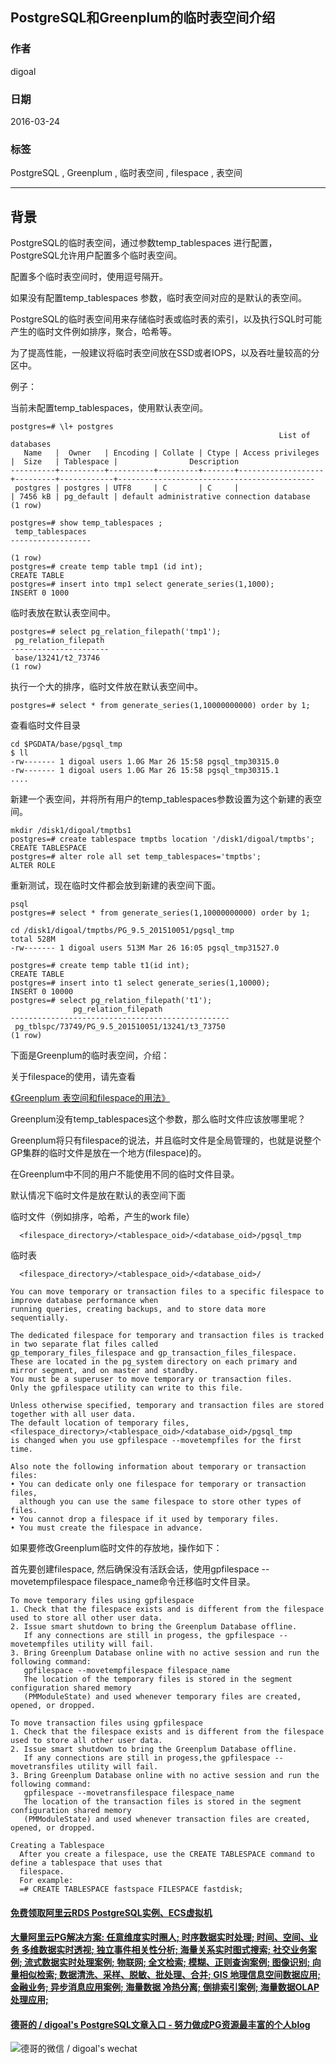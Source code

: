 ## PostgreSQL和Greenplum的临时表空间介绍  
                                                                                                                                                                         
### 作者                                                                                                                                                                         
digoal                                                                                                                                                                         
                                                                                                                                                                         
### 日期                                                                                                                                                                         
2016-03-24                                                                                                                                                                    
                                                                                                                                                                         
### 标签                                                                                                                                                                         
PostgreSQL , Greenplum , 临时表空间 , filespace , 表空间    
                                                                                                                                                                         
----                                                                                                                                                                         
                                                                                                                                                                         
## 背景                                                             
PostgreSQL的临时表空间，通过参数temp_tablespaces 进行配置，PostgreSQL允许用户配置多个临时表空间。        
  
配置多个临时表空间时，使用逗号隔开。        
  
如果没有配置temp_tablespaces 参数，临时表空间对应的是默认的表空间。        
  
PostgreSQL的临时表空间用来存储临时表或临时表的索引，以及执行SQL时可能产生的临时文件例如排序，聚合，哈希等。      
    
为了提高性能，一般建议将临时表空间放在SSD或者IOPS，以及吞吐量较高的分区中。      
    
例子：    
  
当前未配置temp_tablespaces，使用默认表空间。      
  
```  
postgres=# \l+ postgres    
                                                            List of databases    
   Name   |  Owner   | Encoding | Collate | Ctype | Access privileges |  Size   | Tablespace |                Description                     
----------+----------+----------+---------+-------+-------------------+---------+------------+--------------------------------------------    
 postgres | postgres | UTF8     | C       | C     |                   | 7456 kB | pg_default | default administrative connection database    
(1 row)    
    
postgres=# show temp_tablespaces ;    
 temp_tablespaces     
------------------    
     
(1 row)    
postgres=# create temp table tmp1 (id int);    
CREATE TABLE    
postgres=# insert into tmp1 select generate_series(1,1000);    
INSERT 0 1000    
```  
  
临时表放在默认表空间中。    
  
```  
postgres=# select pg_relation_filepath('tmp1');    
 pg_relation_filepath     
----------------------    
 base/13241/t2_73746    
(1 row)    
```  
  
执行一个大的排序，临时文件放在默认表空间中。    
  
```  
postgres=# select * from generate_series(1,10000000000) order by 1;    
```  
  
查看临时文件目录    
  
```  
cd $PGDATA/base/pgsql_tmp    
$ ll    
-rw------- 1 digoal users 1.0G Mar 26 15:58 pgsql_tmp30315.0    
-rw------- 1 digoal users 1.0G Mar 26 15:58 pgsql_tmp30315.1    
....    
```  
  
新建一个表空间，并将所有用户的temp_tablespaces参数设置为这个新建的表空间。      
  
```  
mkdir /disk1/digoal/tmptbs1    
postgres=# create tablespace tmptbs location '/disk1/digoal/tmptbs';    
CREATE TABLESPACE    
postgres=# alter role all set temp_tablespaces='tmptbs';    
ALTER ROLE    
```  
  
重新测试，现在临时文件都会放到新建的表空间下面。      
  
```  
psql    
postgres=# select * from generate_series(1,10000000000) order by 1;    
    
cd /disk1/digoal/tmptbs/PG_9.5_201510051/pgsql_tmp    
total 528M    
-rw------- 1 digoal users 513M Mar 26 16:05 pgsql_tmp31527.0    
    
postgres=# create temp table t1(id int);    
CREATE TABLE    
postgres=# insert into t1 select generate_series(1,10000);    
INSERT 0 10000    
postgres=# select pg_relation_filepath('t1');    
              pg_relation_filepath                   
-------------------------------------------------    
 pg_tblspc/73749/PG_9.5_201510051/13241/t3_73750    
(1 row)    
```  
    
  
下面是Greenplum的临时表空间，介绍：      
  
关于filespace的使用，请先查看    
  
[《Greenplum 表空间和filespace的用法》](../201512/20151218_01.md)    
    
Greenplum没有temp_tablespaces这个参数，那么临时文件应该放哪里呢？    
  
Greenplum将只有filespace的说法，并且临时文件是全局管理的，也就是说整个GP集群的临时文件是放在一个地方(filespace)的。      
  
在Greenplum中不同的用户不能使用不同的临时文件目录。      
    
默认情况下临时文件是放在默认的表空间下面    
  
临时文件（例如排序，哈希，产生的work file）    
  
```  
  <filespace_directory>/<tablespace_oid>/<database_oid>/pgsql_tmp     
```  
  
临时表    
  
```  
  <filespace_directory>/<tablespace_oid>/<database_oid>/    
```  
  
```  
You can move temporary or transaction files to a specific filespace to improve database performance when    
running queries, creating backups, and to store data more sequentially.    
    
The dedicated filespace for temporary and transaction files is tracked in two separate flat files called    
gp_temporary_files_filespace and gp_transaction_files_filespace.     
These are located in the pg_system directory on each primary and mirror segment, and on master and standby.     
You must be a superuser to move temporary or transaction files.     
Only the gpfilespace utility can write to this file.    
    
Unless otherwise specified, temporary and transaction files are stored together with all user data.     
The default location of temporary files, <filespace_directory>/<tablespace_oid>/<database_oid>/pgsql_tmp     
is changed when you use gpfilespace --movetempfiles for the first time.    
    
Also note the following information about temporary or transaction files:    
• You can dedicate only one filespace for temporary or transaction files,     
  although you can use the same filespace to store other types of files.    
• You cannot drop a filespace if it used by temporary files.    
• You must create the filespace in advance.     
```  
  
如果要修改Greenplum临时文件的存放地，操作如下：    
  
首先要创建filespace, 然后确保没有活跃会话，使用gpfilespace --movetempfilespace filespace_name命令迁移临时文件目录。      
  
```  
To move temporary files using gpfilespace      
1. Check that the filespace exists and is different from the filespace used to store all other user data.    
2. Issue smart shutdown to bring the Greenplum Database offline.    
   If any connections are still in progess, the gpfilespace --movetempfiles utility will fail.    
3. Bring Greenplum Database online with no active session and run the following command:    
   gpfilespace --movetempfilespace filespace_name    
   The location of the temporary files is stored in the segment configuration shared memory    
   (PMModuleState) and used whenever temporary files are created, opened, or dropped.    
```  
  
```  
To move transaction files using gpfilespace    
1. Check that the filespace exists and is different from the filespace used to store all other user data.    
2. Issue smart shutdown to bring the Greenplum Database offline.    
   If any connections are still in progess,the gpfilespace --movetransfiles utility will fail.    
3. Bring Greenplum Database online with no active session and run the following command:    
   gpfilespace --movetransfilespace filespace_name    
   The location of the transaction files is stored in the segment configuration shared memory    
   (PMModuleState) and used whenever transaction files are created, opened, or dropped.    
    
Creating a Tablespace    
  After you create a filespace, use the CREATE TABLESPACE command to define a tablespace that uses that    
  filespace.     
  For example:      
  =# CREATE TABLESPACE fastspace FILESPACE fastdisk;    
```  
    
  
  
  
  
  
  
  
  
  
  
  
  
  
  
  
  
  
  
  
  
  
  
  
  
  
  
  
  
  
  
  
  
  
  
  
  
  
  
#### [免费领取阿里云RDS PostgreSQL实例、ECS虚拟机](https://www.aliyun.com/database/postgresqlactivity "57258f76c37864c6e6d23383d05714ea")
  
  
#### [大量阿里云PG解决方案: 任意维度实时圈人; 时序数据实时处理; 时间、空间、业务 多维数据实时透视; 独立事件相关性分析; 海量关系实时图式搜索; 社交业务案例; 流式数据实时处理案例; 物联网; 全文检索; 模糊、正则查询案例; 图像识别; 向量相似检索; 数据清洗、采样、脱敏、批处理、合并; GIS 地理信息空间数据应用; 金融业务; 异步消息应用案例; 海量数据 冷热分离; 倒排索引案例; 海量数据OLAP处理应用;](https://yq.aliyun.com/topic/118 "40cff096e9ed7122c512b35d8561d9c8")
  
  
#### [德哥的 / digoal's PostgreSQL文章入口 - 努力做成PG资源最丰富的个人blog](https://github.com/digoal/blog/blob/master/README.md "22709685feb7cab07d30f30387f0a9ae")
  
  
![德哥的微信 / digoal's wechat](../pic/digoal_weixin.jpg "f7ad92eeba24523fd47a6e1a0e691b59")
  
